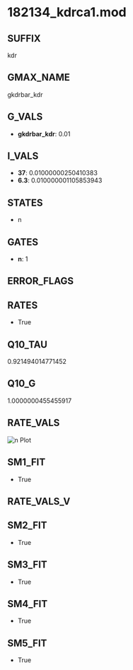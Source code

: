 # 182134_kdrca1.mod

## SUFFIX

kdr

## GMAX_NAME

gkdrbar_kdr

## G_VALS

- **gkdrbar_kdr**: 0.01

## I_VALS

- **37**: 0.01000000250410383
- **6.3**: 0.010000001105853943

## STATES

- n

## GATES

- **n**: 1

## ERROR_FLAGS


## RATES

- True

## Q10_TAU

0.921494014771452

## Q10_G

1.0000000455455917

## RATE_VALS

![n Plot](/Users/pbozelos/Dropbox/icg-Chai-Panos/supermodels/output_markdown_files/K/182134_kdrca1.mod/images/n.png)

## SM1_FIT

- True

## RATE_VALS_V

## SM2_FIT

- True

## SM3_FIT

- True

## SM4_FIT

- True

## SM5_FIT

- True

